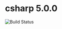 # csharp 5.0.0

![Build Status](https://travis-ci.org/cyber-dojo-languages/csharp-5.0.0.svg?branch=master)

